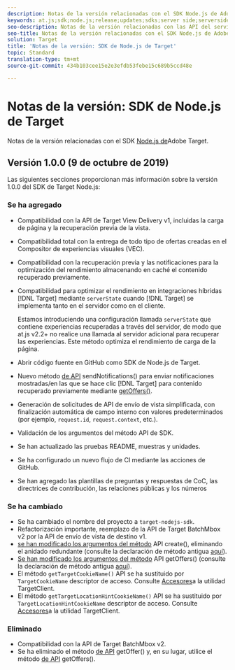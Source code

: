 ```yaml
---
description: Notas de la versión relacionadas con el SDK Node.js de Adobe Target
keywords: at.js;sdk;node.js;release;updates;sdks;server side;serverside;server-side;nodejs
seo-description: Notas de la versión relacionadas con las API del servidor de Adobe Target.
seo-title: Notas de la versión relacionadas con el SDK Node.js de Adobe Target.
solution: Target
title: 'Notas de la versión: SDK de Node.js de Target'
topic: Standard
translation-type: tm+mt
source-git-commit: 434b103cee15e2e3efdb53febe15c689b5ccd48e

---
```



# Notas de la versión: SDK de Node.js de Target

Notas de la versión relacionadas con el SDK [Node.js de](https://github.com/adobe/target-nodejs-sdk)Adobe Target.

## Versión 1.0.0 (9 de octubre de 2019)

Las siguientes secciones proporcionan más información sobre la versión 1.0.0 del SDK de Target Node.js:

### Se ha agregado

* Compatibilidad con la API de Target View Delivery v1, incluidas la carga de página y la recuperación previa de la vista.
* Compatibilidad total con la entrega de todo tipo de ofertas creadas en el Compositor de experiencias visuales (VEC).
* Compatibilidad con la recuperación previa y las notificaciones para la optimización del rendimiento almacenando en caché el contenido recuperado previamente.
* Compatibilidad para optimizar el rendimiento en integraciones híbridas [!DNL Target] mediante `serverState` cuando [!DNL Target] se implementa tanto en el servidor como en el cliente.

   Estamos introduciendo una configuración llamada `serverState` que contiene experiencias recuperadas a través del servidor, de modo que at.js v2.2+ no realice una llamada al servidor adicional para recuperar las experiencias. Este método optimiza el rendimiento de carga de la página.

* Abrir código fuente en GitHub como SDK [](https://github.com/adobe/target-nodejs-sdk)de Node.js de Target.
* Nuevo método [de API](https://git.corp.adobe.com/anischev/target-nodejs-sdk/blob/TNT-33695/README.md#targetclientsendnotifications) sendNotifications() para enviar notificaciones mostradas/en las que se hace clic [!DNL Target] para contenido recuperado previamente mediante [getOffers()](https://git.corp.adobe.com/anischev/target-nodejs-sdk/blob/TNT-33695/README.md#targetclientgetoffers).
* Generación de solicitudes de API de envío de vista simplificada, con finalización automática de campo interno con valores predeterminados (por ejemplo, `request.id`, `request.context`, etc.).
* Validación de los argumentos del método API de SDK.
* Se han actualizado las pruebas README, muestras y unidades.
* Se ha configurado un nuevo flujo de CI mediante las acciones de GitHub.
* Se han agregado las plantillas de preguntas y respuestas de CoC, las directrices de contribución, las relaciones públicas y los números

### Se ha cambiado

* Se ha cambiado el nombre del proyecto a `target-nodejs-sdk`.
* Refactorización importante, reemplazo de la API de Target BatchMbox v2 por la API de envío de vista de destino v1.
* [se han modificado los argumentos del método](https://git.corp.adobe.com/anischev/target-nodejs-sdk/blob/TNT-33695/README.md#targetclientcreate) API create(), eliminando el anidado redundante (consulte la declaración de método antigua [aquí](https://www.npmjs.com/package/@adobe/target-node-client#targetnodeclientcreate)).
* [Se han modificado los argumentos del método](https://git.corp.adobe.com/anischev/target-nodejs-sdk/blob/TNT-33695/README.md#targetclientgetoffers) API getOffers() (consulte la declaración de método antigua [aquí](https://www.npmjs.com/package/@adobe/target-node-client#targetnodeclientgetoffers)).
* El método `getTargetCookieName()` API se ha sustituido por `TargetCookieName` descriptor de acceso. Consulte [Accesores](https://git.corp.adobe.com/anischev/target-nodejs-sdk/blob/TNT-33695/README.md#targetclient-utility-accessors)a la utilidad TargetClient.
* El método `getTargetLocationHintCookieName()` API se ha sustituido por `TargetLocationHintCookieName` descriptor de acceso.  Consulte [Accesores](https://git.corp.adobe.com/anischev/target-nodejs-sdk/blob/TNT-33695/README.md#targetclient-utility-accessors)a la utilidad TargetClient.

### Eliminado

* Compatibilidad con la API de Target BatchMbox v2.
* Se ha eliminado el método [de API](https://www.npmjs.com/package/@adobe/target-node-client#targetnodeclientgetoffer) getOffer() y, en su lugar, utilice el método [de API](https://git.corp.adobe.com/anischev/target-nodejs-sdk/blob/TNT-33695/README.md#targetclientgetoffers) getOffers().

